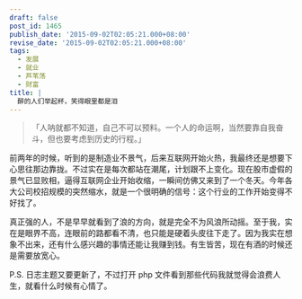 ```yaml
---
draft: false
post_id: 1465
publish_date: '2015-09-02T02:05:21.000+08:00'
revise_date: '2015-09-02T02:05:21.000+08:00'
tags:
  - 发展
  - 就业
  - 芦苇荡
  - 财富
title: |
  醉的人们举起杯，笑得眼里都是泪
---
```


> 「人呐就都不知道，自己不可以预料。一个人的命运啊，当然要靠自我奋斗，但也要考虑到历史的行程。」

前两年的时候，听到的是制造业不景气，后来互联网开始火热，我最终还是想要下心思往那边靠拢。不过实在是每次都站在潮尾，计划跟不上变化。现在股市虚假的景气已显败相，逼得互联网企业开始收缩，一瞬间仿佛又来到了一个冬天。今年各大公司校招规模的突然缩水，就是一个很明确的信号：这个行业的工作开始变得不好找了。

真正强的人，不是早早就看到了浪的方向，就是完全不为风浪所动摇。至于我，实在是眼界不高，连眼前的路都看不清，也只能是硬着头皮往下走了。因为我实在想象不出来，还有什么感兴趣的事情还能让我赚到钱。有生皆苦，现在有酒的时候还是需要放宽心。

P.S. 日志主题又要更新了，不过打开 php 文件看到那些代码我就觉得会浪费人生，就看什么时候有心情了。
